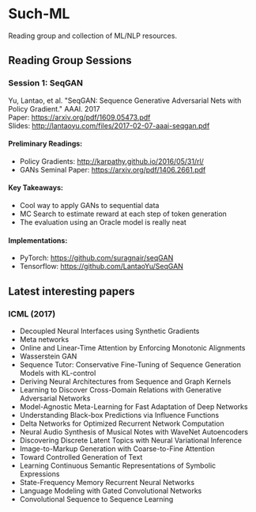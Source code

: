 # Such-ML
Reading group and collection of ML/NLP resources.

## Reading Group Sessions
### Session 1: SeqGAN
Yu, Lantao, et al. "SeqGAN: Sequence Generative Adversarial Nets with Policy Gradient." AAAI. 2017     
Paper: https://arxiv.org/pdf/1609.05473.pdf      
Slides: http://lantaoyu.com/files/2017-02-07-aaai-seqgan.pdf       

#### Preliminary Readings: 
* Policy Gradients: http://karpathy.github.io/2016/05/31/rl/
* GANs Seminal Paper: https://arxiv.org/pdf/1406.2661.pdf

#### Key Takeaways:
* Cool way to apply GANs to sequential data
* MC Search to estimate reward at each step of token generation
* The evaluation using an Oracle model is really neat

#### Implementations:
* PyTorch: https://github.com/suragnair/seqGAN
* Tensorflow: https://github.com/LantaoYu/SeqGAN


## Latest interesting papers
### ICML (2017)
* Decoupled Neural Interfaces using Synthetic Gradients
* Meta networks 
* Online and Linear-Time Attention by Enforcing Monotonic Alignments
* Wasserstein GAN
* Sequence Tutor: Conservative Fine-Tuning of Sequence Generation Models with KL-control
* Deriving Neural Architectures from Sequence and Graph Kernels
* Learning to Discover Cross-Domain Relations with Generative Adversarial Networks
* Model-Agnostic Meta-Learning for Fast Adaptation of Deep Networks
* Understanding Black-box Predictions via Influence Functions
* Delta Networks for Optimized Recurrent Network Computation
* Neural Audio Synthesis of Musical Notes with WaveNet Autoencoders
* Discovering Discrete Latent Topics with Neural Variational Inference
* Image-to-Markup Generation with Coarse-to-Fine Attention
* Toward Controlled Generation of Text
* Learning Continuous Semantic Representations of Symbolic Expressions
* State-Frequency Memory Recurrent Neural Networks
* Language Modeling with Gated Convolutional Networks
* Convolutional Sequence to Sequence Learning
